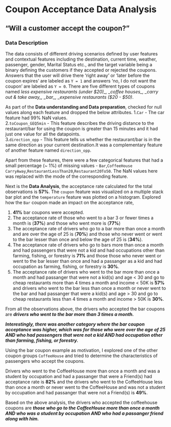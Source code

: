 # Coupon Acceptance Data Analysis

## “Will a customer accept the coupon?”

### Data Description
The data consists of different driving scenarios defined by user features and contextual features including the destination, current time, weather, passenger, gender, Marital Status etc., and the target variable being a binary defining the customers if they accepted or rejected the coupons. 
Answers that the user will drive there ‘right away’ or ‘later before the coupon expires’ are labeled as `Y = 1` and answers ‘no, I do not want the coupon’ are labeled as `Y = 0`. 
There are five different types of coupons named _less expensive restaurants (under $20)_, _coffee houses_, _carry out & take away_, _bar_, _expensive restaurants ($20 - $50)_.

As part of the **Data understanding and Data preparation**, checked for null values along each feature and dropped the below attributes.
1.`Car` -  The car feature had 99% NaN values.<br />
2.`toCoupon_GEQ5min` - This feature describes the driving distance to the restaurant/bar for using the coupon is greater than 15 minutes and it had                          just one value for all the datapoints.<br />
3.`direction_opp` - This feature tells us whether the restaurant/bar is in the same direction as your current destination.It was a complementary feature of another feature named `direction_opp`.<br />

Apart from these features, there were a few categorical features that had a small percentage (~ 1%) of missing values - `Bar`,`CoffeeHouse` `CarryAway`,`RestaurantLessThan20`,`Restaurant20To50`. The NaN values here was replaced with the mode of the corresponding feature.

Next is the **Data Analysis**, the acceptance rate calculated for the total observations is **57%**. The `coupon` feature was visualized on a multiple stack bar plot and the `temperature` feature was plotted on a histogram.
Explored how the `Bar` coupon made an impact on the acceptance rate,
1. **41%** bar coupons were accepted.
2. The acceptance rate of those who went to a bar 3 or fewer times a month is (**37%**) and those who went more is (**77%**)
3. The acceptance rate of drivers who go to a bar more than once a month and are over the age of 25 is (**70%**) and those who never went or went to the bar lesser than once and below the age of 25 is (**34%**).
4. The acceptance rate of drivers who go to bars more than once a month and had passengers that were not a kid and had occupations other than farming, fishing, or forestry is **71%** and those those who never went or went to the bar lesser than once and had a passanger as a kid and had occupation as farming, fishing, or forestry is **30%**.
5. The acceptance rate of drivers who went to the bar more than once a month and had passanger that were not a kid(s) and age < 30 and go to cheap restaurants more than 4 times a month and income < 50K is **57%** and drivers who went to the bar less than once a month or never went to the bar and had passanger that were a kid(s) and age > 30 and go to cheap restaurants less than 4 times a month and income > 50K is **30%**.

From all the observations above, the drivers who accepted the bar coupons are ***drivers who went to the bar more than 3 times a month.***

***Interestingly, there was another category where the bar coupon acceptance was higher, which was for those who were over the age of 25 AND who had passengers that were not a kid AND had occupation other than farming, fishing, or forestry.***

Using the bar coupon example as motivation, I explored one of the other coupon groups `CoffeeHouse` and tried to determine the characteristics of passengers who accept the coupons.

Drivers who went to the CoffeeHouse more than once a month and was a student by occupation and had a passanger that were a Friend(s) had acceptance rate is **82%** and the drivers who went to the CoffeeHouse less than once a month or never went to the CoffeeHouse and was not a student by occupation and had passanger that were not a Friend(s) is **49%**.

Based on the above analysis, the drivers who accepted the coffeehouse coupons are ***those who go to the CoffeeHouse more than once a month AND who was a student by occupation AND who had a passanger friend along with him.***













